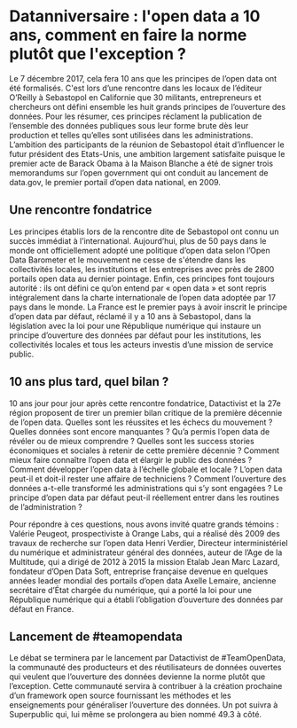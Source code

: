 # Datanniversaire : l'open data a 10 ans, comment en faire la norme plutôt que l'exception ?

Le 7 décembre 2017, cela fera 10 ans que les principes de l’open data ont été formalisés. C'est lors d’une rencontre dans les locaux de l’éditeur O’Reilly à Sebastopol en Californie que 30 militants, entrepreneurs et chercheurs ont défini ensemble les huit grands principes de l’ouverture des données. Pour les résumer, ces principes réclament la publication de l’ensemble des données publiques sous leur forme brute dès leur production et telles qu’elles sont utilisées dans les administrations. L’ambition des participants de la réunion de Sebastopol était d’influencer le futur président des Etats-Unis, une ambition largement satisfaite puisque le premier acte de Barack Obama à la Maison Blanche a été de signer trois memorandums sur l’open government qui ont conduit au lancement de data.gov, le premier portail d’open data national, en 2009. 
## Une rencontre fondatrice

Les principes établis lors de la rencontre dite de Sebastopol ont connu un succès immédiat à l’international. Aujourd’hui, plus de 50 pays dans le monde ont officiellement adopté une politique d’open data selon l’Open Data Barometer et le mouvement ne cesse de s'étendre dans les collectivités locales, les institutions et les entreprises avec près de 2800 portails open data au dernier pointage. Enfin, ces principes font toujours autorité : ils ont défini ce qu’on entend par « open data » et sont repris intégralement dans la charte internationale de l’open data adoptée par 17 pays dans le monde.  La France est le premier pays à avoir inscrit le principe d’open data par défaut, réclamé il y a 10 ans à Sebastopol, dans la législation avec la loi pour une République numérique qui instaure un principe d’ouverture des données par défaut pour les institutions, les collectivités locales et tous les acteurs investis d’une mission de service public. 

## 10 ans plus tard, quel bilan ?

10 ans jour pour jour après cette rencontre fondatrice, Datactivist et la 27e région proposent de tirer un premier bilan critique de la première décennie de l’open data. Quelles sont les réussites et les échecs du mouvement ? Quelles données sont encore manquantes ? Qu’a permis l’open data de révéler ou de mieux comprendre ? Quelles sont les success stories économiques et sociales à retenir de cette première décennie ?  Comment mieux faire connaître l’open data et élargir le public des données ? Comment développer l’open data à l’échelle globale et locale ? L’open data peut-il et doit-il rester une affaire de techniciens ? Comment l’ouverture des données a-t-elle transformé les administrations qui s’y sont engagées ? Le principe d’open data par défaut peut-il réellement entrer dans les routines de l’administration ? 

Pour répondre à ces questions, nous avons invité quatre grands témoins : 
Valérie Peugeot, prospectiviste à Orange Labs, qui a réalisé dès 2009 des travaux de recherche sur l’open data
Henri Verdier, Directeur interministériel du numérique et administrateur général des données, auteur de l’Age de la Multitude, qui a dirigé de 2012 à 2015 la mission Etalab
Jean Marc Lazard, fondateur d’Open Data Soft, entreprise française devenue en quelques années leader mondial des portails d’open data
Axelle Lemaire, ancienne secrétaire d’État chargée du numérique, qui a porté la loi pour une République numérique qui a établi l’obligation d’ouverture des données par défaut en France.
## Lancement de #teamopendata

Le débat se terminera par le lancement par Datactivist de #TeamOpenData, la communauté des producteurs et des réutilisateurs de données ouvertes qui veulent que l’ouverture des données devienne la norme plutôt que l’exception. Cette communauté servira à contribuer à la création prochaine d’un framework open source fournissant les méthodes et les enseignements pour généraliser l’ouverture des données. Un pot suivra à Superpublic qui, lui même se prolongera au bien nommé 49.3 à côté. 
